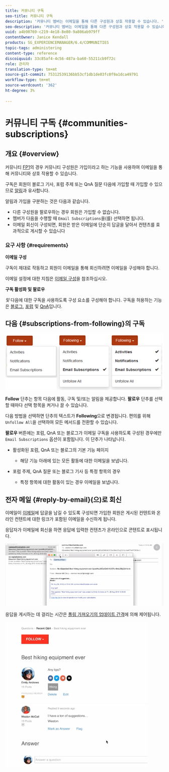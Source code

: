 ```yaml
---
title: 커뮤니티 구독
seo-title: 커뮤니티 구독
description: '커뮤니티 멤버는 이메일을 통해 다른 구성원과 상호 작용할 수 있습니다. '
seo-description: '커뮤니티 멤버는 이메일을 통해 다른 구성원과 상호 작용할 수 있습니다. '
uuid: a4b98769-c219-4e18-8e80-9a806ab979ff
contentOwner: Janice Kendall
products: SG_EXPERIENCEMANAGER/6.4/COMMUNITIES
topic-tags: administering
content-type: reference
discoiquuid: 33c85af4-4c56-487a-ba60-55211cb9f72c
role: 관리자
translation-type: tm+mt
source-git-commit: 75312539136bb53cf1db1de03fc0f9a1dca49791
workflow-type: tm+mt
source-wordcount: '362'
ht-degree: 3%

---
```



# 커뮤니티 구독 {#communities-subscriptions}

## 개요 {#overview}

커뮤니티 [FP1](deploy-communities.md#latestfeaturepack)의 경우 커뮤니티 구성원은 가입이라고 하는 기능을 사용하여 이메일을 통해 커뮤니티와 상호 작용할 수 있습니다.

구독은 회원이 블로그 기사, 포럼 주제 또는 QnA 질문 다음에 가입할 때 가입할 수 있으므로 [알림](notifications.md)과 유사합니다.

알림과 가입을 구분하는 것은 다음과 같습니다.

* 다른 구성원을 팔로우하는 경우 회원은 가입할 수 없습니다.
* 멤버가 다음을 수행할 때 `Email Subscriptions`을(를) 선택하면 됩니다.
* 이메일 회신이 구성되면, 회원은 받은 이메일에 단순히 답글을 달아서 컨텐츠를 효과적으로 게시할 수 있습니다

### 요구 사항 {#requirements}

**이메일 구성**

구독이 제대로 작동하고 회원이 이메일을 통해 회신하려면 이메일을 구성해야 합니다.

이메일 설정에 대한 지침은 [이메일 구성](email.md)을 참조하십시오.

**구독 활성화 및 팔로우**

*및* 다음에 대한 구독을 사용하도록 구성 요소를 구성해야 합니다. 구독을 허용하는 기능은 [블로그](blog-feature.md), [포럼](forum.md) 및 [QnA](working-with-qna.md)입니다.

## 다음 {#subscriptions-from-following}의 구독

![chlimage_1-5](assets/chlimage_1-5.png)

**Follow** 단추는 항목 다음에 활동, 구독 및/또는 알림을 제공합니다. **팔로우** 단추를 선택할 때마다 선택 항목을 켜거나 끌 수 있습니다.

다음 방법을 선택하면 단추의 텍스트가 **Following**&#x200B;으로 변경됩니다. 편의를 위해 `Unfollow All`을 선택하여 모든 메서드를 전환할 수 있습니다.

**팔로우** 버튼에는 포럼, QnA 또는 블로그가 이메일 구독을 사용하도록 구성된 경우에만 `Email Subscriptions` 옵션이 포함됩니다. 이 단추가 나타납니다.

* 활성화된 포럼, QnA 또는 블로그의 기본 기능 페이지

   * 해당 기능 아래에 있는 모든 활동에 대한 이메일을 보냅니다.

* 포럼 주제, QnA 질문 또는 블로그 기사 등 특정 항목의 경우

   * 특정 항목에 대한 활동이 있는 경우 이메일을 보냅니다.

## 전자 메일 {#reply-by-email}(으)로 회신

이메일이 [이메일](email.md#configure-polling-importer)에 답글을 남길 수 있도록 구성되면 가입한 회원은 게시된 컨텐트와 온라인 컨텐트에 대한 링크가 포함된 이메일을 수신하게 됩니다.

응답자가 이메일에 회신을 하면 응답에 입력한 컨텐츠가 온라인으로 콘텐트로 표시됩니다.

![chlimage_1-6](assets/chlimage_1-6.png)

응답을 게시하는 데 걸리는 시간은 [폴링 가져오기의 업데이트 간격](email.md#configure-polling-importer)에 의해 제어됩니다.

![chlimage_1-7](assets/chlimage_1-7.png)

